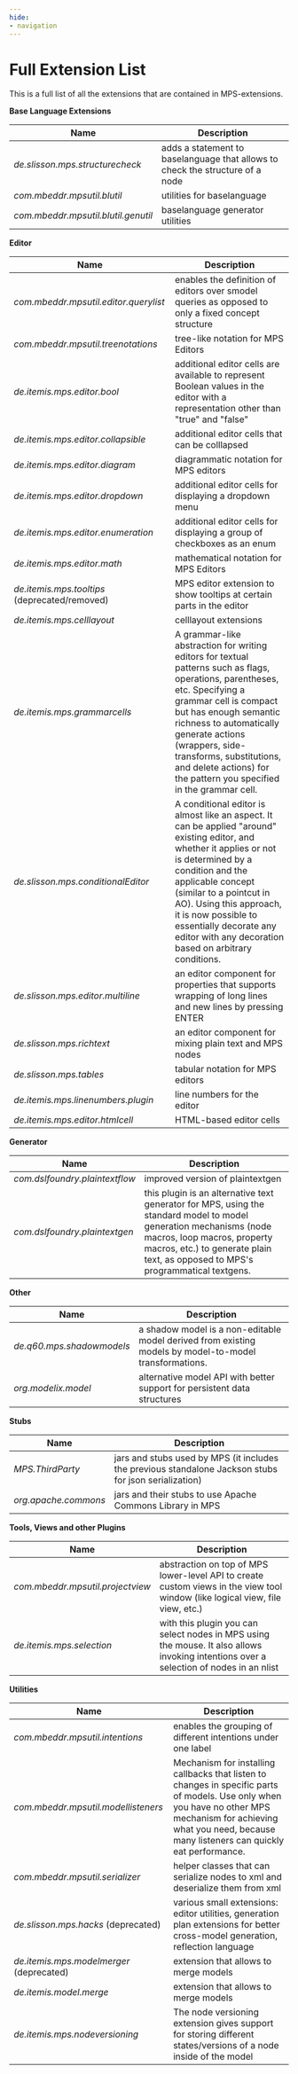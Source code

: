 ```yaml
---
hide:
- navigation
---
```


# Full Extension List

This is a full list of all the extensions that are contained in MPS-extensions.

**Base Language Extensions**

| Name                                | Description                                                                   |
|-------------------------------------|-------------------------------------------------------------------------------|
| *de.slisson.mps.structurecheck*     | adds a statement to baselanguage that allows to check the structure of a node |
| *com.mbeddr.mpsutil.blutil*         | utilities for baselanguage                                                    |
| *com.mbeddr.mpsutil.blutil.genutil* | baselanguage generator utilities                                              |

**Editor**

| Name                                          | Description                                                                                                                                                                                                                                                                                                                                   |
|-----------------------------------------------|-----------------------------------------------------------------------------------------------------------------------------------------------------------------------------------------------------------------------------------------------------------------------------------------------------------------------------------------------|
| *com.mbeddr.mpsutil.editor.querylist*         | enables the definition of editors over smodel queries as opposed to only a fixed concept structure                                                                                                                                                                                                                                            |
| *com.mbeddr.mpsutil.treenotations*            | tree-like notation for MPS Editors                                                                                                                                                                                                                                                                                                            |
| *de.itemis.mps.editor.bool*                   | additional editor cells are available to represent Boolean values in the editor with a representation other than "true" and "false"                                                                                                                                                                                                           |
| *de.itemis.mps.editor.collapsible*            | additional editor cells that can be colllapsed                                                                                                                                                                                                                                                                                                |
| *de.itemis.mps.editor.diagram*                | diagrammatic notation for MPS editors                                                                                                                                                                                                                                                                                                         |
| *de.itemis.mps.editor.dropdown*               | additional editor cells for displaying a dropdown menu                                                                                                                                                                                                                                                                                        |
| *de.itemis.mps.editor.enumeration*            | additional editor cells for displaying a group of checkboxes as an enum                                                                                                                                                                                                                                                                       |
| *de.itemis.mps.editor.math*                   | mathematical notation for MPS Editors                                                                                                                                                                                                                                                                                                         |
| *de.itemis.mps.tooltips* (deprecated/removed) | MPS editor extension to show tooltips at certain parts in the editor                                                                                                                                                                                                                                                                          |
| *de.itemis.mps.celllayout*                    | celllayout extensions                                                                                                                                                                                                                                                                                                                         |
| *de.itemis.mps.grammarcells*                  | A grammar-like abstraction for writing editors for textual patterns such as flags, operations, parentheses, etc. Specifying a grammar cell is compact but has enough semantic richness to automatically generate actions (wrappers, side-transforms, substitutions, and delete actions) for the pattern you specified in the grammar cell.    |
| *de.slisson.mps.conditionalEditor*            | A conditional editor is almost like an aspect. It can be applied "around" existing editor, and whether it applies or not is determined by a condition and the applicable concept (similar to a pointcut in AO). Using this approach, it is now possible to essentially decorate any editor with any decoration based on arbitrary conditions. |
| *de.slisson.mps.editor.multiline*             | an editor component for properties that supports wrapping of long lines and new lines by pressing ENTER                                                                                                                                                                                                                                       |
| *de.slisson.mps.richtext*                     | an editor component for mixing plain text and MPS nodes                                                                                                                                                                                                                                                                                       |
| *de.slisson.mps.tables*                       | tabular notation for MPS editors                                                                                                                                                                                                                                                                                                              |
| *de.itemis.mps.linenumbers.plugin*            | line numbers for the editor                                                                                                                                                                                                                                                                                                                   |
| *de.itemis.mps.editor.htmlcell*               | HTML-based editor cells                                                                                                                                                                                                                                                                                                                       |


**Generator**

| Name                           | Description                                                                                                                                                                                                                          |
|--------------------------------|--------------------------------------------------------------------------------------------------------------------------------------------------------------------------------------------------------------------------------------|
| *com.dslfoundry.plaintextflow* | improved version of plaintextgen                                                                                                                                                                                                     |
| *com.dslfoundry.plaintextgen*  | this plugin is an alternative text generator for MPS, using the standard model to model generation mechanisms (node macros, loop macros, property macros, etc.) to generate plain text, as opposed to MPS's programmatical textgens. |

**Other**

| Name                      | Description                                                                                            |
|---------------------------|--------------------------------------------------------------------------------------------------------|
| *de.q60.mps.shadowmodels* | a shadow model is a non-editable model derived from existing models by model-to-model transformations. |
| *org.modelix.model*       | alternative model API with better support for persistent data structures                               |

**Stubs**

| Name                 | Description                                                                                           |
|----------------------|-------------------------------------------------------------------------------------------------------|
| *MPS.ThirdParty*     | jars and stubs used by MPS (it includes the previous standalone Jackson stubs for json serialization) |
| *org.apache.commons* | jars and their stubs to use Apache Commons Library in MPS                                             |

**Tools, Views and other Plugins**

| Name                             | Description                                                                                                                            |
|----------------------------------|----------------------------------------------------------------------------------------------------------------------------------------|
| *com.mbeddr.mpsutil.projectview* | abstraction on top of MPS lower-level API to create custom views in the view tool window (like logical view, file view, etc.)          |
| *de.itemis.mps.selection*        | with this plugin you can select nodes in MPS using the mouse. It also allows invoking intentions over a selection of nodes in an nlist |

**Utilities**

| Name                                     | Description                                                                                                                                                                                                           |
|------------------------------------------|-----------------------------------------------------------------------------------------------------------------------------------------------------------------------------------------------------------------------|
| *com.mbeddr.mpsutil.intentions*          | enables the grouping of different intentions under one label                                                                                                                                                          |
| *com.mbeddr.mpsutil.modellisteners*      | Mechanism for installing callbacks that listen to changes in specific parts of models. Use only when you have no other MPS mechanism for achieving what you need, because many listeners can quickly eat performance. |
| *com.mbeddr.mpsutil.serializer*          | helper classes that can serialize nodes to xml and deserialize them from xml                                                                                                                                          |
| *de.slisson.mps.hacks* (deprecated)      | various small extensions: editor utilities, generation plan extensions for better cross-model generation, reflection language                                                                                         |
| *de.itemis.mps.modelmerger* (deprecated) | extension that allows to merge models                                                                                                                                                                                 |
| *de.itemis.model.merge*                  | extension that allows to merge models                                                                                                                                                                                 |
| *de.itemis.mps.nodeversioning*           | The node versioning extension gives support for storing different states/versions of a node inside of the model                                                                                                       |


